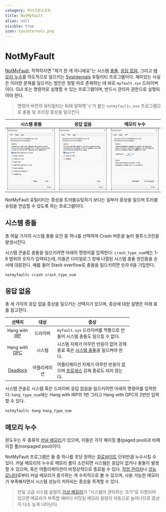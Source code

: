 ```yaml
---
category: 마이크로소프트
title: NotMyFault
alias: null
visible: true
icon: sysinternals.png
---
```

# NotMyFault
[NotMyFault](https://learn.microsoft.com/en-us/sysinternals/downloads/notmyfault), 직역하자면 "제가 한 게 아니에요"는 시스템 [충돌](ko.BSOD), [응답 없음](https://ko.wikipedia.org/wiki/프리징_(컴퓨팅)), 그리고 [메모리 누수](https://ko.wikipedia.org/wiki/메모리_누수)를 의도적으로 일으키는 [Sysinternals](ko.Sysinternals) 유틸리티 프로그램이다. 재미있는 사실은 이러한 문제를 일으키는 범인은 정말 따로 존재하는 데 바로 `myfault.sys` 드라이버이다. GUI 또는 명령어로 실행할 수 있는 프로그램이며, 반드시 관리자 권한으로 실행되어야 한다.

> 명령어 버전의 유티릴티는 뒤에 알파벳 'c'가 붙는 `notmyfaultc.exe` 프로그램으로 충돌 및 프리징 증상을 일으킨다.

<table style="table-layout: fixed; width: 100%">
<thead><tr><th>시스템 충돌</th><th>응답 없음</th><th>메모리 누수</th></tr></thead>
<tbody><tr style="overflow: auto;"><td style="overflow: inherit;"><img src="./images/sysinternals_notmyfault_crash.png" alt="NotMyFault 시스템 충돌 탭"/></td><td style="overflow: inherit;"><img src="./images/sysinternals_notmyfault_hang.png" alt="NotMyFault 응답 없음 탭"/></td><td style="overflow: inherit;"><img src="./images/sysinternals_notmyfault_leak.png" alt="NotMyFault 메모리 누수 탭"/></td>
</tr></tbody>
</table>

NotMyFault 유틸리티는 증상을 트러블슈팅하기 보다는 일부러 증상을 일으켜 트러블슈팅을 연습할 수 있도록 하는 프로그램이다.

## 시스템 충돌
총 여덟 가지의 시스템 충돌 요인 중 하나를 선택하여 Crash 버튼을 눌러 블루스크린을 발생시킨다.

시스템 콘솔로 충돌을 일으키려면 아래의 명령어를 입력한다: `crash_type_num`에는 1-8 범위의 숫자가 입력되는데, 이들은 다이얼로그 창에 나열된 시스템 충돌 원인들을 순서에 대응한다. 예를 들어 Stack overflow로 충돌을 일으키려면 숫자 6을 기입한다.

```console
notmyfaultc crash crash_type_num
```

## 응답 없음
총 세 가지의 응답 없음 증상을 일으키는 선택지가 있으며, 증상에 대한 설명은 아래 표를 참고한다.

<table style="width: 80%;">
<thead><tr><th>선택지</th><th>대상</th><th>증상</th></tr></thead>
<tbody>
<tr><td style="text-align: center; width: 20%">Hang with <a href="https://en.wikipedia.org/wiki/I/O_request_packet">IRP</a></td><td style="text-align: center; width: 20%">드라이버</td><td><code>myfault.sys</code> 드라이버를 먹통으로 만들어 시스템 충돌도 일으킬 수 없다.</td></tr>
<tr><td style="text-align: center; width: 20%">Hang with <a href="ko.Processor#지연-프로시저-호출">DPC</a></td><td style="text-align: center; width: 20%">시스템</td><td>시스템 자체가 아무런 반응이 없어 강제 종료 혹은 <a href="ko.BSOD#강제-시스템-충돌">시스템 충돌</a>을 일으켜야 한다.</td></tr>
<tr><td style="text-align: center; width: 20%"><a href="https://ko.wikipedia.org/wiki/교착_상태">Deadlock</a></td><td style="text-align: center; width: 20%">어플리케이션</td><td>어플리케이션 자체가 아무런 반응이 없으며 <a href="ko.Process">프로세스</a> 강제 종료도 되지 않는다.</td></tr>
</tbody>
</table>

시스템 콘솔로 시스템 혹은 드라이버 응답 없음을 일으키려면 아래의 명령어를 입력한다: `hang_type_num`에는 Hang with IRP의 1번 그리고 Hang with DPC의 2번만 입력할 수 있다.

```console
notmyfaultc hang hang_type_num
```

## 메모리 누수
윈도우는 두 종류의 [커널 메모리](ko.Memory#메모리-풀)가 있으며, 이들은 각각 페이징 풀(paged pool)과 비페이징 풀(nonpaged pool)이다.

NotMyFault 프로그램은 둘 중 하나를 초당 원하는 [킬로바이트](https://ko.wikipedia.org/wiki/킬로바이트) 단위만큼 누수시킬 수 있다. 커널 메모리의 누수로 메모리 풀이 소진되면 시스템은 응답이 없거나 충돌이 발생할 수 있으며, 혹은 어플리케이션이 비정상적으로 종료될 수 있다. [작업 관리자](https://ko.wikipedia.org/wiki/작업_관리자)나 [성능 모니터](ko.Performance_Monitor)로부터 커널 메모리가 증가하는 게 수치적으로 볼 수 있으며, 사용 가능한 메모리가 부족해지면서 시스템 성능이 저하되는 증상을 목격할 수 있다.

> 만일 고급 시스템 설정의 [가상 메모리](ko.Memory#페이징-파일)가 "시스템이 관리하는 크기"로 지정되어 있으면 메모리가 부족할 때마다 커밋된 메모리 용량이 자동으로 늘어나므로 증상이 다소 늦게 나타난다.
